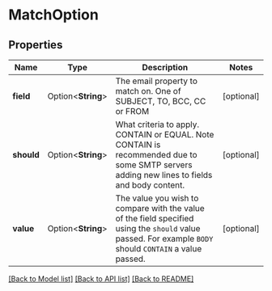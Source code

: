 # MatchOption

## Properties

Name | Type | Description | Notes
------------ | ------------- | ------------- | -------------
**field** | Option<**String**> | The email property to match on. One of SUBJECT, TO, BCC, CC or FROM | [optional]
**should** | Option<**String**> | What criteria to apply. CONTAIN or EQUAL. Note CONTAIN is recommended due to some SMTP servers adding new lines to fields and body content. | [optional]
**value** | Option<**String**> | The value you wish to compare with the value of the field specified using the `should` value passed. For example `BODY` should `CONTAIN` a value passed. | [optional]

[[Back to Model list]](../README#documentation-for-models) [[Back to API list]](../README#documentation-for-api-endpoints) [[Back to README]](../README)


